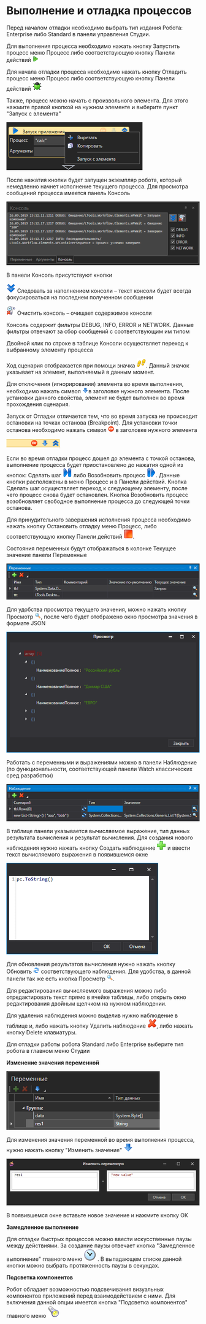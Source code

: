# Выполнение и отладка процессов

Перед началом отладки необходимо выбрать тип издания Робота: Enterprise либо Standard в панели управления Студии.

Для выполнения процесса необходимо нажать кнопку Запустить процесс меню Процесс либо соответствующую кнопку Панели действий ![](<../../../.gitbook/assets/0 (182).png>)

Для начала отладки процесса необходимо нажать кнопку Отладить процесс меню Процесс либо соответствующую кнопку Панели действий ![](<../../../.gitbook/assets/1 (126).png>)

Также, процесс можно начать с произвольного элемента. Для этого нажмите правой кнопкой на нужном элементе и выберите пункт "Запуск с элемента"

![](<../../../.gitbook/assets/image (877).png>)

После нажатия кнопки будет запущен экземпляр робота, который немедленно начнет исполнение текущего процесса. Для просмотра сообщений процесса имеется панель Консоль

![](<../../../.gitbook/assets/2 (8).png>)

В панели Консоль присутствуют кнопки

![](<../../../.gitbook/assets/3 (10).png>) Следовать за наполнением консоли – текст консоли будет всегда фокусироваться на последнем полученном сообщении

![](<../../../.gitbook/assets/4 (8).png>) Очистить консоль – очищает содержимое консоли

Консоль содержит фильтры DEBUG, INFO, ERROR и NETWORK. Данные фильтры отвечают за сбор сообщений с соответствующим им типом

Двойной клик по строке в таблице Консоли осуществляет переход к выбранному элементу процесса

Ход сценария отображается при помощи значка ![](<../../../.gitbook/assets/5 (1).png>). Данный значок указывает на элемент, выполняемый в данным момент.

Для отключения (игнорирования) элемента во время выполнения, необходимо нажать символ ![](../../../.gitbook/assets/ignore.png)в заголовке нужного элемента. После установки данного свойства, элемент не будет выполнен во время прохождения сценария.

Запуск от Отладки отличается тем, что во время запуска не происходит остановки на точках останова (Breakpoint). Для установки точки останова необходимо нажать символ ![](<../../../.gitbook/assets/6 (1).png>) в заголовке нужного элемента

![](../../../.gitbook/assets/001.png)

Если во время отладки процесс дошел до элемента с точкой останова, выполнение процесса будет приостановлено до нажатия одной из кнопок: Сделать шаг ![](<../../../.gitbook/assets/9 (4).png>) либо Возобновить процесс ![](../../../.gitbook/assets/10.png). Данные кнопки расположены в меню Процесс и в Панели действий. Кнопка Сделать шаг осуществляет переход к следующему элементу, после чего процесс снова будет остановлен. Кнопка Возобновить процесс возобновляет свободное выполнение процесса до следующей точки останова.

Для принудительного завершения исполнения процесса необходимо нажать кнопку Остановить отладку меню Процесс, либо соответствующую кнопку Панели действий ![](<../../../.gitbook/assets/11 (2).png>).

Состояния переменных будут отображаться в колонке Текущее значение панели Переменные

![](<../../../.gitbook/assets/001 (4).png>)

Для удобства просмотра текущего значения, можно нажать кнопку Просмотр ![](../../../.gitbook/assets/ViewVariable.png), после чего будет отображено окно просмотра значения в формате JSON

![](<../../../.gitbook/assets/001 (6).png>)

Работать с переменными и выражениями можно в панели Наблюдение (по функциональности, соответствующей панели Watch классических сред разработки)

![](<../../../.gitbook/assets/001 (18).png>)

В таблице панели указывается вычисляемое выражение, тип данных результата вычисления и результат вычисления. Для создания нового наблюдения нужно нажать кнопку Создать наблюдение ![](<../../../.gitbook/assets/2 (9).png>) и ввести текст вычисляемого выражения в появившемся окне

![](../../../.gitbook/assets/15.png)

Для обновления результатов вычисления нужно нажать кнопку Обновить ![](../../../.gitbook/assets/RefreshWatch.png) соответствующего наблюдения. Для удобства, в данной панели так же есть кнопка Просмотр ![](../../../.gitbook/assets/ViewVariable.png).

Для редактирования вычисляемого выражения можно либо отредактировать текст прямо в ячейке таблицы, либо открыть окно редактирования двойным щелчком на нужном наблюдении.

Для удаления наблюдения можно выделив нужно наблюдение в таблице и, либо нажать кнопку Удалить наблюдение ![](<../../../.gitbook/assets/3 (6).png>), либо нажать кнопку Delete клавиатуры.

Для отладки работы робота Standard либо Enterprise выберите тип робота в главном меню Студии

**Изменение значения переменной**

![](<../../../.gitbook/assets/image (607).png>)

Для изменения значения переменной во время выполнения процесса, нужно нажать кнопку "Изменить значение" ![](../../../.gitbook/assets/ChangeVariable.png)

![](<../../../.gitbook/assets/image (454).png>)

В появившемся окне вставьте новое значение и нажмите кнопку ОК

**Замедленное выполнение**

Для отладки быстрых процессов можно ввести искусственные паузы между действиями. За создание паузы отвечает кнопка "Замедленное выполнение" главного меню <img src="../../../.gitbook/assets/SlowStepOff.png" alt="" data-size="line"> . В выпадающем списке данной кнопки можно выбрать протяженность паузы в секундах.

**Подсветка компонентов**

Робот обладает возможностью подсвечивания визуальных компонентов приложений перед взаимодействием с ними. Для включения данной опции имеется кнопка "Подсветка компонентов" главного меню <img src="../../../.gitbook/assets/btnHighlight32.png" alt="" data-size="line">
